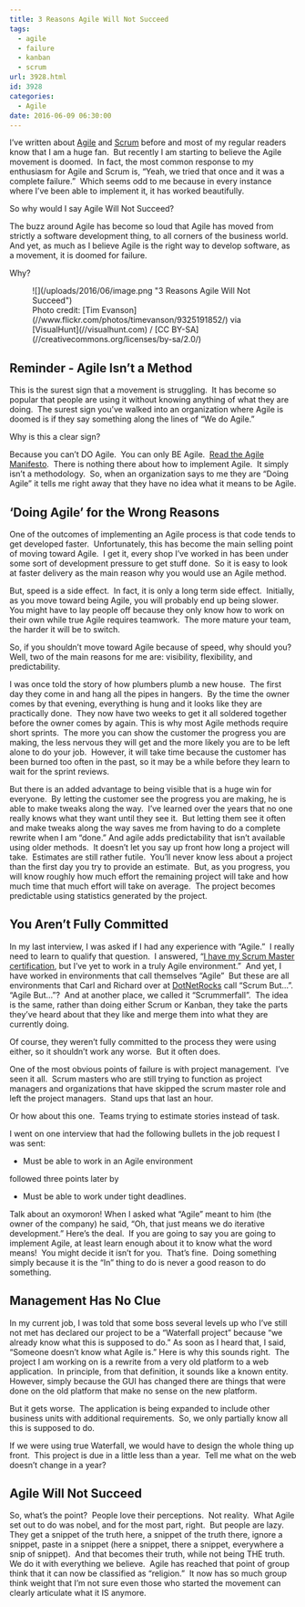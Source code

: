 ```yaml
---
title: 3 Reasons Agile Will Not Succeed
tags:
  - agile
  - failure
  - kanban
  - scrum
url: 3928.html
id: 3928
categories:
  - Agile
date: 2016-06-09 06:30:00
---
```


I’ve written about [Agile](/categories/Agile/) and [Scrum](/tags/scrum/) before and most of my regular readers know that I am a huge fan.  But recently I am starting to believe the Agile movement is doomed.  In fact, the most common response to my enthusiasm for Agile and Scrum is, “Yeah, we tried that once and it was a complete failure.”  Which seems odd to me because in every instance where I’ve been able to implement it, it has worked beautifully.  

So why would I say Agile Will Not Succeed?

The buzz around Agile has become so loud that Agile has moved from strictly a software development thing, to all corners of the business world.  And yet, as much as I believe Agile is the right way to develop software, as a movement, it is doomed for failure. 

Why?

<figure>![](/uploads/2016/06/image.png "3 Reasons Agile Will Not Succeed")<figcaption>Photo credit: [Tim Evanson](//www.flickr.com/photos/timevanson/9325191852/) via [VisualHunt](//visualhunt.com) / [CC BY-SA](//creativecommons.org/licenses/by-sa/2.0/)</figcaption></figure>

<!-- more -->

Reminder - Agile Isn’t a Method
-------------------------------

This is the surest sign that a movement is struggling.  It has become so popular that people are using it without knowing anything of what they are doing.  The surest sign you’ve walked into an organization where Agile is doomed is if they say something along the lines of “We do Agile.”

Why is this a clear sign? 

Because you can’t DO Agile.  You can only BE Agile.  [Read the Agile Manifesto](//www.agilemanifesto.org/).  There is nothing there about how to implement Agile.  It simply isn’t a methodology.  So, when an organization says to me they are “Doing Agile” it tells me right away that they have no idea what it means to be Agile.

‘Doing Agile’ for the Wrong Reasons
-----------------------------------

One of the outcomes of implementing an Agile process is that code tends to get developed faster.  Unfortunately, this has become the main selling point of moving toward Agile.  I get it, every shop I’ve worked in has been under some sort of development pressure to get stuff done.  So it is easy to look at faster delivery as the main reason why you would use an Agile method. 

But, speed is a side effect.  In fact, it is only a long term side effect.  Initially, as you move toward being Agile, you will probably end up being slower.  You might have to lay people off because they only know how to work on their own while true Agile requires teamwork.  The more mature your team, the harder it will be to switch.

So, if you shouldn’t move toward Agile because of speed, why should you? Well, two of the main reasons for me are: visibility, flexibility, and predictability.

I was once told the story of how plumbers plumb a new house.  The first day they come in and hang all the pipes in hangers.  By the time the owner comes by that evening, everything is hung and it looks like they are practically done.  They now have two weeks to get it all soldered together before the owner comes by again. This is why most Agile methods require short sprints.  The more you can show the customer the progress you are making, the less nervous they will get and the more likely you are to be left alone to do your job.  However, it will take time because the customer has been burned too often in the past, so it may be a while before they learn to wait for the sprint reviews.

But there is an added advantage to being visible that is a huge win for everyone.  By letting the customer see the progress you are making, he is able to make tweaks along the way.  I’ve learned over the years that no one really knows what they want until they see it.  But letting them see it often and make tweaks along the way saves me from having to do a complete rewrite when I am “done.” And agile adds predictability that isn’t available using older methods.  It doesn’t let you say up front how long a project will take.  Estimates are still rather futile.  You’ll never know less about a project than the first day you try to provide an estimate.  But, as you progress, you will know roughly how much effort the remaining project will take and how much time that much effort will take on average.  The project becomes predictable using statistics generated by the project.

You Aren’t Fully Committed
--------------------------

In my last interview, I was asked if I had any experience with “Agile.”  I really need to learn to qualify that question.  I answered, “[I have my Scrum Master certification](//www.scrumalliance.org/community/profile/dbush2), but I’ve yet to work in a truly Agile environment.”  And yet, I have worked in environments that call themselves “Agile”  But these are all environments that Carl and Richard over at [DotNetRocks](//dotnetrocks.com/) call “Scrum But…”.  “Agile But…”?  And at another place, we called it “Scrummerfall”.  The idea is the same, rather than doing either Scrum or Kanban, they take the parts they’ve heard about that they like and merge them into what they are currently doing.

Of course, they weren’t fully committed to the process they were using either, so it shouldn’t work any worse.  But it often does.

One of the most obvious points of failure is with project management.  I’ve seen it all.  Scrum masters who are still trying to function as project managers and organizations that have skipped the scrum master role and left the project managers.  Stand ups that last an hour.

Or how about this one.  Teams trying to estimate stories instead of task.

I went on one interview that had the following bullets in the job request I was sent:

*   Must be able to work in an Agile environment

followed three points later by

*   Must be able to work under tight deadlines.

Talk about an oxymoron! When I asked what “Agile” meant to him (the owner of the company) he said, “Oh, that just means we do iterative development.” Here’s the deal.  If you are going to say you are going to implement Agile, at least learn enough about it to know what the word means!  You might decide it isn’t for you.  That’s fine.  Doing something simply because it is the “In” thing to do is never a good reason to do something.

Management Has No Clue
----------------------

In my current job, I was told that some boss several levels up who I’ve still not met has declared our project to be a “Waterfall project” because “we already know what this is supposed to do.” As soon as I heard that, I said, “Someone doesn’t know what Agile is.” Here is why this sounds right.  The project I am working on is a rewrite from a very old platform to a web application.  In principle, from that definition, it sounds like a known entity.  However, simply because the GUI has changed there are things that were done on the old platform that make no sense on the new platform.

But it gets worse.  The application is being expanded to include other business units with additional requirements.  So, we only partially know all this is supposed to do.

If we were using true Waterfall, we would have to design the whole thing up front.  This project is due in a little less than a year.  Tell me what on the web doesn’t change in a year?

Agile Will Not Succeed
----------------------

So, what’s the point?  People love their perceptions.  Not reality.  What Agile set out to do was nobel, and for the most part, right.  But people are lazy.  They get a snippet of the truth here, a snippet of the truth there, ignore a snippet, paste in a snippet (here a snippet, there a snippet, everywhere a snip of snippet).  And that becomes their truth, while not being THE truth.  We do it with everything we believe.  Agile has reached that point of group think that it can now be classified as “religion.”  It now has so much group think weight that I’m not sure even those who started the movement can clearly articulate what it IS anymore.
